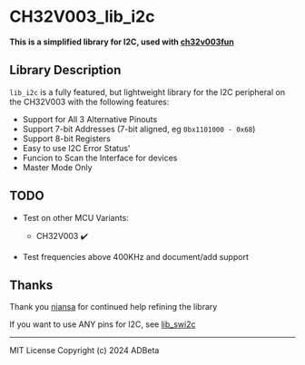 # CH32V003_lib_i2c
**This is a simplified library for I2C, used with [ch32v003fun](https://github.com/cnlohr/ch32v003fun)**

## Library Description
`lib_i2c` is a fully featured, but lightweight library for the I2C peripheral
on the CH32V003 with the following features:
* Support for All 3 Alternative Pinouts
* Support 7-bit Addresses (7-bit aligned, eg `0bx1101000 - 0x68`)
* Support 8-bit Registers
* Easy to use I2C Error Status'
* Funcion to Scan the Interface for devices
* Master Mode Only

## TODO
* Test on other MCU Variants:
	* CH32V003 ✔️

* Test frequencies above 400KHz and document/add support

## Thanks
Thank you [niansa](https://github.com/niansa) for continued help refining the library  


If you want to use ANY pins for I2C, see [lib_swi2c](https://github.com/ADBeta/CH32Vxxx_lib_swi2c)

----
MIT License
Copyright (c) 2024 ADBeta
